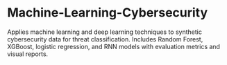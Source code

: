 # Machine-Learning-Cybersecurity
Applies machine learning and deep learning techniques to synthetic cybersecurity data for threat classification. Includes Random Forest, XGBoost, logistic regression, and RNN models with evaluation metrics and visual reports.
